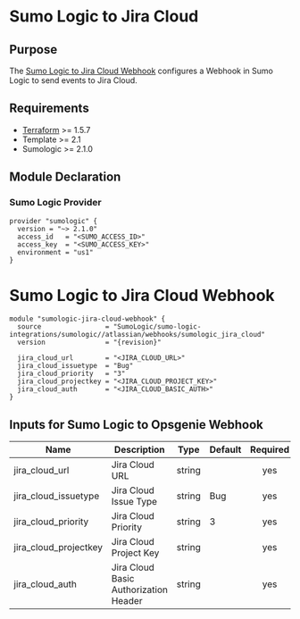 # Sumo Logic to Jira Cloud

## Purpose

The [Sumo Logic to Jira Cloud Webhook](https://help.sumologic.com/Beta/Webhook_Connections_for_Jira/Webhook_Connection_for_Jira_Cloud) configures a Webhook in Sumo Logic to send events to Jira Cloud.

## Requirements

* [Terraform](https://www.terraform.io/downloads.html) >= 1.5.7
* Template >= 2.1
* Sumologic >= 2.1.0

## Module Declaration

### Sumo Logic Provider

```shell
provider "sumologic" {
  version = "~> 2.1.0"
  access_id   = "<SUMO_ACCESS_ID>"
  access_key  = "<SUMO_ACCESS_KEY>"
  environment = "us1"
}
```

# Sumo Logic to Jira Cloud Webhook
```shell
module "sumologic-jira-cloud-webhook" {
  source                = "SumoLogic/sumo-logic-integrations/sumologic//atlassian/webhooks/sumologic_jira_cloud"
  version               = "{revision}"

  jira_cloud_url        = "<JIRA_CLOUD_URL>"
  jira_cloud_issuetype  = "Bug"
  jira_cloud_priority   = "3"
  jira_cloud_projectkey = "<JIRA_CLOUD_PROJECT_KEY>"
  jira_cloud_auth       = "<JIRA_CLOUD_BASIC_AUTH>"
}
```

## Inputs for Sumo Logic to Opsgenie Webhook

| Name | Description | Type | Default | Required |
|------|-------------|------|---------|:-----:|
|jira_cloud_url|Jira Cloud URL|string||yes
|jira_cloud_issuetype|Jira Cloud Issue Type|string|Bug|yes
|jira_cloud_priority|Jira Cloud Priority|string|3|yes
|jira_cloud_projectkey|Jira Cloud Project Key|string||yes
|jira_cloud_auth|Jira Cloud Basic Authorization Header|string||yes